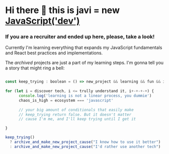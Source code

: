 # Hi there 👋 this is javi = new [JavaScript('dev')](https://javlocan.vercel.app)
### If you are a recruiter and ended up here, please, take a look!

Currently I'm learning everything that expands my JavaScript fundamentals and React best practices and implementations.   
    
The _archived_ projects are just a part of my learning steps. I'm gonna tell you a story that might ring a bell:   


```js

const keep_trying : boolean = () => new_project && learning && fun && interesting    // true
 
for (let i = discover tech, i <= trully understand it, i+-+-+-+) {
      console.log('learning is not a linear process, you dummie')
      chaos_is_high = ecosystem === 'javascript' 
      
      // your big amount of conditionals that easily make
      // keep_trying return false. But it doesn't matter
      // cause I'm me, and I'll keep trying until I get it

}

keep_trying() 
  ? archive_and_make_new_project_cause("I know how to use it better") 
  : archive_and_make_new_project_cause("I'd rather use another tech")


```
